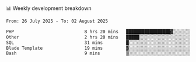📊 Weekly development breakdown
<!--START_SECTION:waka-->

```txt
From: 26 July 2025 - To: 02 August 2025

PHP                           8 hrs 20 mins   █████████████████▓░░░░░░░   71.20 %
Other                         2 hrs 20 mins   █████░░░░░░░░░░░░░░░░░░░░   19.99 %
SQL                           31 mins         █░░░░░░░░░░░░░░░░░░░░░░░░   04.46 %
Blade Template                19 mins         ▓░░░░░░░░░░░░░░░░░░░░░░░░   02.81 %
Bash                          9 mins          ▒░░░░░░░░░░░░░░░░░░░░░░░░   01.30 %
```

<!--END_SECTION:waka-->
